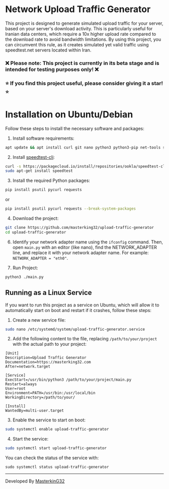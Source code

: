 # Network Upload Traffic Generator

This project is designed to generate simulated upload traffic for your server, based on your server's download activity. This is particularly useful for Iranian data centers, which require a 10x higher upload rate compared to the download rate to avoid bandwidth limitations. By using this project, you can circumvent this rule, as it creates simulated yet valid traffic using speedtest.net servers located within Iran.

### ❌ Please note: This project is currently in its beta stage and is intended for testing purposes only! ❌

### ⭐ If you find this project useful, please consider giving it a star! ⭐

# Installation on Ubuntu/Debian

Follow these steps to install the necessary software and packages:

1. Install software requirements:

```bash
apt update && apt install curl git nano python3 python3-pip net-tools sudo
```

2. Install [speedtest-cli](https://www.speedtest.net/apps/cli):

```bash
curl -s https://packagecloud.io/install/repositories/ookla/speedtest-cli/script.deb.sh | sudo bash
sudo apt-get install speedtest
```

3. Install the required Python packages:

```bash
pip install psutil pycurl requests
```

or

```bash
pip install psutil pycurl requests --break-system-packages
```

4. Download the project:

```bash
git clone https://github.com/masterking32/upload-traffic-generator
cd upload-traffic-generator
```

6. Identify your network adapter name using the `ifconfig` command. Then, open `main.py` with an editor (like nano), find the NETWORK_ADAPTER line, and replace it with your network adapter name. For example: `NETWORK_ADAPTER = "eth0"`.

7. Run Project:

```bash
python3 ./main.py
```

## Running as a Linux Service

If you want to run this project as a service on Ubuntu, which will allow it to automatically start on boot and restart if it crashes, follow these steps:

1. Create a new service file:

```bash
sudo nano /etc/systemd/system/upload-traffic-generator.service
```

2. Add the following content to the file, replacing `/path/to/your/project` with the actual path to your project:

```
[Unit]
Description=Upload Traffic Generator
Documentation=https://masterking32.com
After=network.target

[Service]
ExecStart=/usr/bin/python3 /path/to/your/project/main.py
Restart=always
User=root
Environment=PATH=/usr/bin:/usr/local/bin
WorkingDirectory=/path/to/your/

[Install]
WantedBy=multi-user.target
```

3. Enable the service to start on boot:

```bash
sudo systemctl enable upload-traffic-generator
```

4. Start the service:

```bash
sudo systemctl start upload-traffic-generator
```

You can check the status of the service with:

```
sudo systemctl status upload-traffic-generator
```

---

Developed By [MasterkinG32](https://github.com/masterking32)
